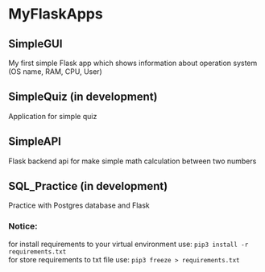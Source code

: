 # MyFlaskApps

## SimpleGUI
My first simple Flask app which shows information about operation system (OS name, RAM, CPU, User)

## SimpleQuiz (in development)
Application for simple quiz

## SimpleAPI
Flask backend api for make simple math calculation between two numbers

## SQL_Practice (in development)
Practice with Postgres database and Flask


### Notice:
for install requirements to your virtual environment use: 
`pip3 install -r requirements.txt`    
for store requirements to txt file use:
`pip3 freeze > requirements.txt`     